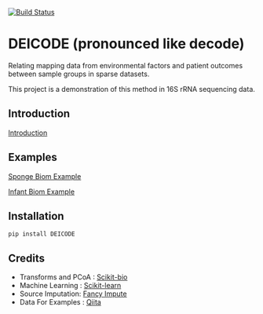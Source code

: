 [![Build Status](https://travis-ci.org/cjm007/DEICODE.svg?branch=master)](https://travis-ci.org/cjm007/DEICODE)

# DEICODE (pronounced like decode)

Relating mapping data from environmental factors and patient outcomes between sample groups in sparse datasets.

This project is a demonstration of this method in 16S rRNA sequencing data. 

## Introduction

[Introduction](https://github.com/cjm007/DEICODE/blob/master/Examples/Introduction.ipynb)

## Examples

[Sponge Biom Example](https://github.com/cjm007/DEICODE/blob/master/Examples/sponge_biom.ipynb)

[Infant Biom Example](https://github.com/cjm007/DEICODE/blob/master/Examples/infant_biom.ipynb)

## Installation

    pip install DEICODE

## Credits

- Transforms and PCoA : [Scikit-bio](https://github.com/biocore/scikit-bio)
- Machine Learning : [Scikit-learn](https://github.com/scikit-learn/scikit-learn)
- Source Imputation: [Fancy Impute](https://github.com/hammerlab/fancyimpute)
- Data For Examples : [Qiita](https://qiita.ucsd.edu/)
